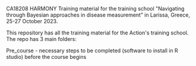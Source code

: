CA18208 HARMONY Training material for the training school "Navigating through Bayesian approaches in disease measurement” in Larissa, Greece, 25-27 October 2023.

This repository has all the training material for the Action's training school. The repo has 3 main folders:

Pre_course - necessary steps to be completed (software to install in R studio) before the course begins
